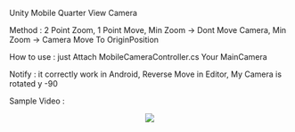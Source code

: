 Unity Mobile Quarter View Camera

Method : 2 Point Zoom, 1 Point Move, Min Zoom -> Dont Move Camera, Min Zoom -> Camera Move To OriginPosition

How to use : just Attach MobileCameraController.cs Your MainCamera

Notify : it correctly work in Android, Reverse Move in Editor, 
My Camera is rotated y -90 

Sample Video : 
<p align="center">
<img src="https://github.com/rohyunsang/Mobile-Camera/assets/82229769/4aaf02a0-21ea-4799-87f1-db8f593c9b97">
</p>
